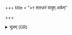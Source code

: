 +++
title = "०९ शतधारं वायुम् अर्कम्"

+++
<details><summary>मूलम् (GR)</summary>

शतधारं वायुम् अर्कं स्वर्विदं  
नृचक्षसस् ते अभि चक्षते रयिम् ।  
ये गृणन्ति प्र च यक्षन्ति सर्वदा  
ते दुह्रते दक्षिणां सप्तमातरम् ॥
</details>